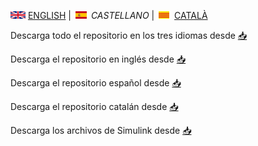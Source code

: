 <img src="en.png" alt="English"> [ENGLISH](download.md) | <img src="es.png" alt="Castellano"> *CASTELLANO* | <img src="ca.png" alt="Català"> [CATALÀ](Descarregar.md)

Descarga todo el repositorio en los tres idiomas desde [:inbox_tray:](https://github.com/DuinoBasedLearning/Lab/releases/tag/CompleteProjectV1)

Descarga el repositorio en inglés desde [:inbox_tray:](https://github.com/DuinoBasedLearning/Lab/tree/master/En)

Descarga el repositorio español desde [:inbox_tray:](https://github.com/DuinoBasedLearning/Lab/tree/master/Es)

Descarga el repositorio catalán desde [:inbox_tray:](https://github.com/DuinoBasedLearning/Lab/tree/master/Ca)

Descarga los archivos de Simulink desde [:inbox_tray:](https://github.com/DuinoBasedLearning/Lab/tree/master/Common)
